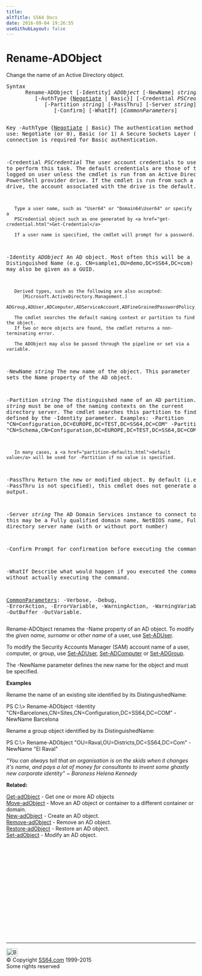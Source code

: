 ```yaml
---
title:
altTitle: SS64 Docs
date: 2016-09-04 19:26:55
useGithubLayout: false
---
```

<!-- #BeginLibraryItem "/Library/head_ps.lbi" --><!-- #EndLibraryItem --><h1>Rename-ADObject</h1> 
<p>Change the name of an Active Directory object.</p>
<pre>Syntax
      Rename-ADObject [-Identity] <i>ADObject</i> [-NewName] <i>string</i>
         [-AuthType {<u>Negotiate</u> | Basic}] [-Credential <i>PSCredential</i>]
            [-Partition <i>string</i>] [-PassThru] [-Server <i>string</i>]
               [-Confirm] [-WhatIf] [<i>CommonParameters</i>]

Key
   -AuthType {<u>Negotiate</u> | Basic}
       The authentication method to use: Negotiate (or 0), Basic (or 1)
       A Secure Sockets Layer (SSL) connection is required for Basic authentication.

   -Credential <i>PSCredential</i>
       The user account credentials to use to perform this task.
       The default credentials are those of the currently logged on user unless the
       cmdlet is run from an Active Directory PowerShell provider drive.
       If the cmdlet is run from such a provider drive, the account associated with the drive is the default.

       Type a user name, such as "User64" or "Domain64\User64" or specify a
       PSCredential object such as one generated by <a href="get-credential.html">Get-Credential</a> 

       If a user name is specified, the cmdlet will prompt for a password.

   -Identity <i>ADObject</i>
       An AD object. Most often this will be a Distinguished Name (e.g. CN=sample1,OU=demo,DC=SS64,DC=com)
       The identity may also be given as a GUID.

       Derived types, such as the following are also accepted:
          [Microsoft.ActiveDirectory.Management.]
            ADGroup,ADUser,ADComputer,ADServiceAccount,ADFineGrainedPasswordPolicy,ADDomain

       The cmdlet searches the default naming context or partition to find the object.
       If two or more objects are found, the cmdlet returns a non-terminating error.

       The ADObject may also be passed through the pipeline or set via a variable.

   -NewName <i>string</i>
       The new name of the object.
       This parameter sets the Name property of the AD object.

   -Partition <i>string</i>
       The distinguished name of an AD partition.
       <i>string</i> must be one of the naming contexts on the current directory server.
       The cmdlet searches this partition to find the object defined by the -Identity parameter.
       Examples:
         -Partition "CN=Configuration,DC=EUROPE,DC=TEST,DC=SS64,DC=COM"
         -Partition "CN=Schema,CN=Configuration,DC=EUROPE,DC=TEST,DC=SS64,DC=COM"

       In many cases, a <a href="partition-defaults.html">default value</a> will be used for -Partition if no value is specified.

   -PassThru
       Return the new or modified object.
       By default (i.e. if -PassThru is not specified), this cmdlet does not generate any output.
 
   -Server <i>string</i>
       The AD Domain Services instance to connect to, this may be a Fully qualified domain name,
       NetBIOS name, Fully qualified directory server name (with or without port number)

   -Confirm
       Prompt for confirmation before executing the command.

   -WhatIf
       Describe what would happen if you executed the command without actually executing the command.

   <a href="common.html">CommonParameters</a>:
       -Verbose, -Debug, -ErrorAction, -ErrorVariable, -WarningAction, -WarningVariable,
       -OutBuffer -OutVariable.</pre>
<p>Rename-ADObject  renames  the <span class="code">-Name</span> property of an AD object. To modify the <i>given name, surname</i> or <i>other
name</i> of a user, use  <a href="set-aduser.html">Set-ADUser</a>. </p>
<p>To modify the Security Accounts Manager (SAM) account name of a user, computer, or group, use <a href="set-aduser.html">Set-ADUser</a>, <a href="set-adcomputer.html">Set-ADComputer</a> or <a href="set-adgroup.html">Set-ADGroup</a>.</p>
<p>The <span class="code">-NewName</span> parameter defines the new name for the object and must be specified.</p>
<p><b>Examples</b></p>
<p>Rename the name of an existing site  identified by its DistinguishedName:</p>
<p><span class="code">PS C:\&gt; Rename-ADObject -Identity "CN=Barcelones,CN=Sites,CN=Configuration,DC=SS64,DC=COM" -NewName Barcelona </span></p>
<p>Rename a group object  identified by its DistinguishedName:</p>
<p><span class="code">PS C:\&gt; Rename-ADObject "OU=Raval,OU=Districts,DC=SS64,DC=Com" -NewName "El Raval" </span></p>
<p class="quote"><i>“You can always tell that an organisation is on the skids when it changes it's name, and pays a lot of money for consultants to invent some ghastly new corporate identity” ~ Baroness Helena Kennedy</i></p>
<p><b>Related:</b></p>
<p><a href="get-adobject.html">Get-adObject</a> - Get one or more AD objects<br>
<a href="move-adobject.html">Move-adObject</a> - Move an AD object or container to a different container or domain. <br>
<a href="new-adobject.html">New-adObject</a> - Create an AD object. <br>
<a href="remove-adobject.html">Remove-adObject</a> - Remove an AD object.<br>
<a href="restore-adobject.html">Restore-adObject</a> - Restore an AD object.<br>
<a href="set-adobject.html">Set-adObject</a> - Modify an AD object.</p><!-- #BeginLibraryItem "/Library/foot_ps.lbi" --><p><script async="" src="//pagead2.googlesyndication.com/pagead/js/adsbygoogle.js"></script>
<!-- PowerShell300 -->
<ins class="adsbygoogle" style="display:inline-block;width:300px;height:250px" data-ad-client="ca-pub-6140977852749469" data-ad-slot="6253539900"></ins>
<script>
(adsbygoogle = window.adsbygoogle || []).push({});
</script></p>
<hr>
<div id="bl" class="footer"><a href="#"><img src="../images/top.png" width="30" height="22" alt="Back to the Top"></a></div>
<div id="br" class="footer, tagline">© Copyright <a href="http://ss64.com/">SS64.com</a> 1999-2015<br>
Some rights reserved</div><!-- #EndLibraryItem -->
